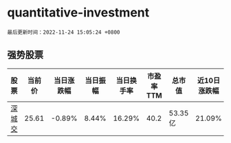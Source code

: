 # quantitative-investment

`最后更新时间：2022-11-24 15:05:24 +0800`

## 强势股票

|股票|当前价|当日涨跌幅|当日振幅|当日换手率|市盈率TTM|总市值|近10日涨跌幅|
|----|----|----|----|----|----|----|----|
|[深城交](https://xueqiu.com/S/SZ301091)|25.61|-0.89%|8.44%|16.29%|40.2|53.35亿|21.09%|

